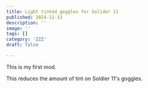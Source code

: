 ```yaml
---
title: Light tinted goggles for Solider 11
published: 2024-11-13
description: ''
image: ''
tags: []
category: 'ZZZ'
draft: false 

---
```


This is my first mod.

This reduces the amount of tint on Soldier 11's goggles.
